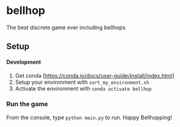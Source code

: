 # bellhop
The best discrete game ever including bellhops

## Setup

#### Development
1. Get conda [https://conda.io/docs/user-guide/install/index.html] 
2. Setup your environment with `sort_my_environment.sh`
3. Activate the environment with `conda activate bellhop`

### Run the game
From the console, type `python main.py` to run. Happy Bellhopping!